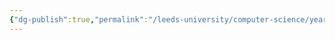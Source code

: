 ```yaml
---
{"dg-publish":true,"permalink":"/leeds-university/computer-science/year-1/intro-to-programming/intro-to-programming/","tags":["Optional-Module"]}
---
```


